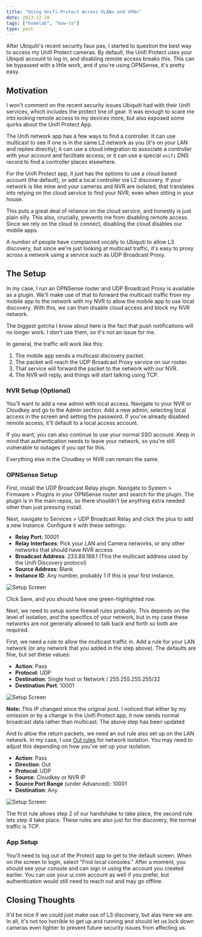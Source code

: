 ```yaml
---
title: "Using Unifi Protect Across VLANs and VPNs"
date: 2023-12-20
tags: ["homelab", "how-to"]
type: post
---
```


After Ubiquiti's recent security faux pas, I started to question the best way to
access my Unifi Protect cameras.  By default, the Unifi Protect uses your
Ubiquti account to log in, and disabling remote access breaks this.  This can be
bypassed with a little work, and if you're using OPNSense, it's pretty easy.

## Motivation

I won't comment on the recent security issues Ubiquiti had with their Unifi
services, which includes the protect line of gear.  It was enough to scare me
into locking remote access to my devices more, but also exposed some quirks
about the Unifi Protect App.

The Unifi network app has a few ways to find a controller.  It can use multicast
to see if one is in the same L2 network as you (it's on your LAN and replies
directly); it can use a cloud integration to associate a controller with your
account and facilitate access; or it can use a special `unifi` DNS record to
find a controller places elsewhere.

For the Unifi Protect app, it just has the options to use a cloud based account
(the default), or add a local controller via L2 discovery.  If your network is
like mine and your cameras and NVR are isolated, that translates into relying
on the cloud service to find your NVR, even when sitting in your house.

This puts a great deal of reliance on the cloud service, and honestly is just
plain silly.  This also, crucially, prevents me from disabling remote access.
Since we rely on the cloud to connect, disabling the cloud disables our mobile
apps.

A number of people have complained vocally to Ubiquiti to allow L3 discovery,
but since we're just looking at multicast traffic, it's easy to proxy across a
network using a service such as UDP Broadcast Proxy.

## The Setup

In my case, I run an OPNSense router and UDP Broadcast Proxy is available as a
plugin.  We'll make use of that to forward the multicast traffic from my mobile
app to the network with my NVR to allow the mobile app to use local discovery.
With this, we can then disable cloud access and block my NVR network.

The biggest gotcha I know about here is the fact that push notifications will no
longer work.  I don't use them, so it's not an issue for me.

In general, the traffic will work like this:

1) The mobile app sends a multicast discovery packet.
2) The packet will reach the UDP Broadcast Proxy service on our router.
3) That service will forward the packet to the network with our NVR.
4) The NVR will reply, and things will start talking using TCP.

### NVR Setup (Optional)

You'll want to add a new admin with local access.  Navigate to your NVR or
Cloudkey and go to the Admin section.  Add a new admin, selecting local access
in the screen and setting the password.  If you've already disabled remote
access, it'll default to a local access account.

If you want, you can also continue to use your normal SSO account.  Keep in mind
that authentication needs to leave your network, so you're still vulnerable to
outages if you opt for this.

Everything else in the Cloudkey or NVR can remain the same.

### OPNSense Setup

First, install the UDP Broadcast Relay plugin.  Navigate to System > Firmware >
Plugins in your OPNSense router and search for the plugin.  The plugin is in the
main repos, so there shouldn't be anything extra needed other than just pressing
install.

Next, navigate to Services > UDP Broadcast Relay and click the plus to add a new Instance.  Configure it with these settings:

* **Relay Port**: 10001
* **Relay Interfaces**: Pick your LAN and Camera networks, or any other networks
  that should have NVR access
* **Broadcast Address**: 233.89.188.1 (This the multicast address used by the Unifi
  Discovery protocol)
* **Source Address**: Blank
* **Instance ID**: Any number, probably 1 if this is your first instance.

![Setup Screen](/images/2023.12-Protect1.png)

Click Save, and you should have one green-highlighted row.

Next, we need to setup some firewall rules probably.  This depends on the level
of isolation, and the specifics of your network, but in my case these networks
are not generally allowed to talk back and forth so both are required.

First, we need a rule to allow the multicast traffic in.  Add a rule for your
LAN network (or any network that you added in the step above).  The defaults are
fine, but set these values:

* **Action**: Pass
* **Protocol**: UDP
* **Destination**: Single host or Network / 255.255.255.255/32
* **Destination Port**: 10001

![Setup Screen](/images/2023.12-Protect2.png)

**Note:** This IP changed since the original post.  I noticed that either by my
omission or by a change in the Unifi Protect app, it now sends normal broadcast
data rather than multicast.  The above step has been updated

And to allow the return packets, we need an out rule also set up on the LAN
network.  In my case, I use [Out rules](/2023/cleaning-up-firewall-rules/) for
network isolation.  You may need to adjust this depending on how you've set up
your isolation.

* **Action**: Pass
* **Direction**: Out
* **Protocol**: UDP
* **Source**: Cloudkey or NVR IP
* **Source Port Range** (under Advanced): 10001
* **Destination**: Any

![Setup Screen](/images/2023.12-Protect3.png)

The first rule allows step 2 of our handshake to take place, the second rule
lets step 4 take place.  These rules are also just for the discovery, the normal
traffic is TCP.

### App Setup

You'll need to log out of the Protect app to get to the default screen.  When on
the screen to login, select "Find local consoles."  After a moment, you should
see your console and can sign in using the account you created earlier.  You can
use your ui.com account as well if you prefer, but authentication would still
need to reach out and may go offline.

## Closing Thoughts

It'd be nice if we could just make use of L3 discovery, but alas here we are.
In all, it's not too horrible to get up and running and should let us lock down
cameras even tighter to prevent future security issues from affecting us.
